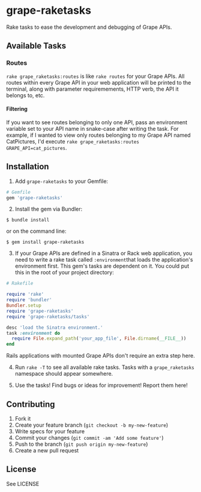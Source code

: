 # grape-raketasks

Rake tasks to ease the development and debugging of Grape APIs.

## Available Tasks

### Routes

`rake grape_raketasks:routes` is like `rake routes` for your Grape APIs. All routes within every Grape API in your web application will be printed to the terminal, along with parameter requiremements, HTTP verb, the API it belongs to, etc.

#### Filtering

If you want to see routes belonging to only one API, pass an environment variable set to your API name in snake-case after writing the task. For example, if I wanted to view only routes belonging to my Grape API named CatPictures, I'd execute `rake grape_raketasks:routes GRAPE_API=cat_pictures`.

## Installation

1. Add `grape-raketasks` to your Gemfile:

```ruby
# Gemfile
gem 'grape-raketasks'
```

2. Install the gem via Bundler:

```shell
$ bundle install
```
or on the command line:

```shell
$ gem install grape-raketasks
```

3. If your Grape APIs are defined in a Sinatra or Rack web application, you need to write a rake task called `:environment`that loads the application's environment first. This gem's tasks are dependent on it. You could put this in the root of your project directory:

```ruby
# Rakefile

require 'rake'
require 'bundler' 
Bundler.setup
require 'grape-raketasks'
require 'grape-raketasks/tasks'

desc 'load the Sinatra environment.'
task :environment do
  require File.expand_path('your_app_file', File.dirname(__FILE__))
end
```
Rails applications with mounted Grape APIs don't require an extra step here.

4. Run `rake -T` to see all available rake tasks. Tasks with a `grape_raketasks` namespace should appear somewhere.

5. Use the tasks! Find bugs or ideas for improvement! Report them here!

## Contributing

1. Fork it
2. Create your feature branch (`git checkout -b my-new-feature`)
3. Write specs for your feature
4. Commit your changes (`git commit -am 'Add some feature'`)
5. Push to the branch (`git push origin my-new-feature`)
6. Create a new pull request

## License

See LICENSE
